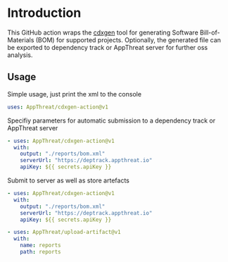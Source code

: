 # Introduction

This GitHub action wraps the [cdxgen]() tool for generating Software Bill-of-Materials (BOM) for supported projects. Optionally, the generated file can be exported to dependency track or AppThreat server for further oss analysis.

## Usage

Simple usage, just print the xml to the console

```yaml
uses: AppThreat/cdxgen-action@v1
```

Specifiy parameters for automatic submission to a dependency track or AppThreat server

```yaml
- uses: AppThreat/cdxgen-action@v1
  with:
    output: "./reports/bom.xml"
    serverUrl: "https://deptrack.appthreat.io"
    apiKey: ${{ secrets.apiKey }}
```

Submit to server as well as store artefacts

```yaml
- uses: AppThreat/cdxgen-action@v1
  with:
    output: "./reports/bom.xml"
    serverUrl: "https://deptrack.appthreat.io"
    apiKey: ${{ secrets.apiKey }}

- uses: AppThreat/upload-artifact@v1
  with:
    name: reports
    path: reports
```
